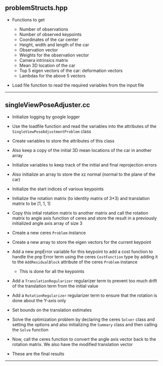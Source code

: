 ## problemStructs.hpp
- Functions to get
  - Number of observations
  - Number of observed keypoints
  - Coordinates of the car center
  - Height, width and length of the car
  - Observation vector
  - Weights for the observation vector
  - Camera intrinsics matrix
  - Mean 3D location of the car
  - Top 5 eigen vectors of the car: deformation vectors
  - Lambdas for the above 5 vectors

- Load file function to read the required variables from the input file
<hr>

## singleViewPoseAdjuster.cc
- Initialize logging by google logger
- Use the loadfile function and read the variables into the attributes of the `SingleViewPoseAdjustmentProblem` class
- Create variables to store the attributes of this class

- Also keep a copy of the initial 3D mean locations of the car in another array
- Initialize variables to keep track of the initial and final reprojection errors
- Also initialize an array to store the xz normal (normal to the plane of the car)

- Initialize the start indices of various keypoints
- Initialize the rotation matrix (to identity matrix of 3*3) and translation matrix to be [1, 1, 1]

- Copy this intial rotation matrix to another matrix and call the rotation matrix to angle axis function of ceres and store the result in a previously initialized angle axis array of size 3

- Create a new ceres `Problem` instance
- Create a new array to store the eigen vectors for the current keypoint
- Add a new pnpError variable for this keypoint to add a cost function to handle the pnp Error term using the ceres `CostFunction` type by adding it to the `AddResidualBlock` attribute of the ceres `Problem` instance
  - This is done for all the keypoints
- Add a `TranslationRegularizer` regularizer term to prevent too much drift of the translation term from the initial value
- Add a `RotationRegularizer` regularizer term to ensure that the rotation is done about the Y-axis only
- Set bounds on the translation estimates

- Solve the optimization problem by declaring the ceres `Solver` class and setting the options and also initializing the `Summary` class and then calling the `Solve` function
- Now, call the ceres function to convert the angle axis vector back to the rotation matrix. We also have the modified translation vector
- These are the final results
<hr>